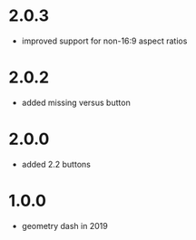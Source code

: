 # 2.0.3
- improved support for non-16:9 aspect ratios

# 2.0.2
- added missing versus button

# 2.0.0
- added 2.2 buttons

# 1.0.0
- geometry dash in 2019